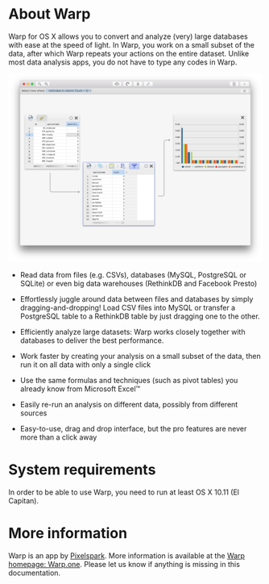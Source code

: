 # About Warp

Warp for OS X allows you to convert and analyze (very) large databases with ease at the speed of light. In Warp, you work on a small subset of the data, after which Warp repeats your actions on the entire dataset. Unlike most data analysis apps, you do not have to type any codes in Warp.

![Screenshot](img/mainscreenshot.png)

* Read data from files (e.g. CSVs), databases (MySQL, PostgreSQL or SQLite) or even big data warehouses (RethinkDB and Facebook Presto)

* Effortlessly juggle around data between files and databases by simply dragging-and-dropping! Load CSV files into MySQL or transfer a PostgreSQL table to a RethinkDB table by just dragging one to the other.

* Efficiently analyze large datasets: Warp works closely together with databases to deliver the best performance. 

* Work faster by creating your analysis on a small subset of the data, then run it on all data with only a single click

* Use the same formulas and techniques (such as pivot tables) you already know from Microsoft Excel™

* Easily re-run an analysis on different data, possibly from different sources

* Easy-to-use, drag and drop interface, but the pro features are never more than a click away


# System requirements

In order to be able to use Warp, you need to run at least OS X 10.11 (El Capitan).

# More information

Warp is an app by [Pixelspark](https://pixelspark.nl). More information is available at the [Warp homepage: Warp.one](http://warp.one). Please let us know if anything is missing in this documentation.